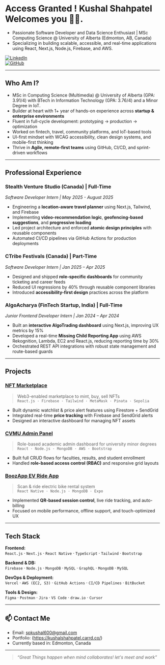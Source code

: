 

<!--
**kushal600/kushal600** is a ✨ _special_ ✨ repository because its `README.md` (this file) appears on your GitHub profile.

Here are some ideas to get you started:

- 🔭 I’m currently working on ...
- 🌱 I’m currently learning ...
- 👯 I’m looking to collaborate on ...
- 🤔 I’m looking for help with ...
- 💬 Ask me about ...
- 📫 How to reach me: ...
- 😄 Pronouns: ...
- ⚡ Fun fact: ...
-->

#  Access Granted ! Kushal Shahpatel Welcomes you 🙋‍♂️.

- Passionate Software Developer and Data Science Enthusiast | MSc Computing Science @ University of Alberta (Edmonton, AB, Canada) 
- Specializing in building scalable, accessible, and real-time applications using React, Next.js, Node.js, Firebase, and AWS.

[![LinkedIn](https://img.shields.io/badge/LinkedIn-Kushal%20Shahpatel-blue?logo=linkedin)](https://www.linkedin.com/in/kushalshahpatel)  
[![GitHub](https://img.shields.io/badge/GitHub-Kushal600-black?logo=github)](https://github.com/Kushal600)

---

## Who Am I?

- MSc in Computing Science (Multimedia) @ University of Alberta (GPA: 3.91/4) with BTech in Information Technology (GPA: 3.76/4) and a Minor Degree in IoT.
- Builder at heart with 1+ year of hands-on experience across **startup & enterprise environments**
- Fluent in full-cycle development: prototyping → production → optimization
- Worked on fintech, travel, community platforms, and IoT-based tools
- UI-first mindset with WCAG accessibility, clean design systems, and mobile-first thinking
- Thrive in **Agile, remote-first teams** using GitHub, CI/CD, and sprint-driven workflows

---

## Professional Experience

### **Stealth Venture Studio (Canada) | Full-Time**
*Software Developer Intern | May 2025 - August 2025*

- Engineering a **location-aware travel planner** using Next.js, Tailwind, and Firebase
- Implementing **video-recommendation logic**, **geofencing-based suggestions**, and **progressive loading**
- Led project architecture and enforced **atomic design principles** with reusable components
- Automated CI/CD pipelines via GitHub Actions for production deployments

### **CTribe Festivals (Canada) | Part-Time**
*Software Developer Intern | Jan 2025 – Apr 2025*

- Designed and shipped **role-specific dashboards** for community ticketing and career feeds
- Reduced UI regressions by 40% through reusable component libraries
- Introduced **accessibility-first design** practices across the platform

### **AlgoAcharya (FinTech Startup, India) | Full-Time**
*Junior Frontend Developer Intern | Jan 2024 – Apr 2024*

- Built an **interactive AlgoTrading dashboard** using Next.js, improving UX metrics by 15%
- Developed a real-time **Missing Child Reporting App** using AWS Rekognition, Lambda, EC2 and React.js, reducing reporting time by 30%
- Orchestrated REST API integrations with robust state management and route-based guards

---

## Projects

### [NFT Marketplace](https://github.com/Kushal600)
> Web3-enabled marketplace to mint, buy, sell NFTs  
> `React.js · Firebase · Tailwind · MetaMask · Pinata · Sepolia`

- Built dynamic watchlist & price alert features using Firestore + SendGrid
- Integrated real-time **price tracking** with Firebase and SendGrid alerts
- Designed an interactive dashboard for managing NFT assets

### [CVMU Admin Panel](https://github.com/Kushal600)
> Role-based academic admin dashboard for university minor degrees  
> `React · Node.js · MongoDB · AWS · Bootstrap`

- Built full CRUD flows for faculties, results, and student enrollment
- Handled **role-based access control (RBAC)** and responsive grid layouts

### [BoozApp EV Ride App](https://www.youtube.com)
> Scan & ride electric bike rental system  
> `React Native · Node.js · MongoDB · Expo`

- Implemented **QR-based session control**, live ride tracking, and auto-billing
- Focused on mobile performance, offline support, and touch-optimized UX

---

## Tech Stack

**Frontend:**  
`React.js` · `Next.js` · `React Native` · `TypeScript` · `Tailwind` · `Bootstrap`

**Backend & DB:**  
`Firebase` · `Node.js` · `MongoDB` · `MySQL` · `GraphQL` · `MongoDB` · `MySQL`

**DevOps & Deployment:**  
`Vercel` · `AWS (EC2, S3)` · `GitHub Actions` · `CI/CD Pipelines` · `BitBucket`

**Tools & Design:**  
`Figma` · `Postman` · `Jira` · `VS Code` · `draw.io` · `Cursor`


---

## 📫 Contact Me

-  Email: spkushal600@gmail.com
-  Portfolio: (https://kushalshahpatel.carrd.co/)  
-  Currently based in: Edmonton, Canada

---

> *“Great Things happen when mind collaborates! let's meet and work”*

